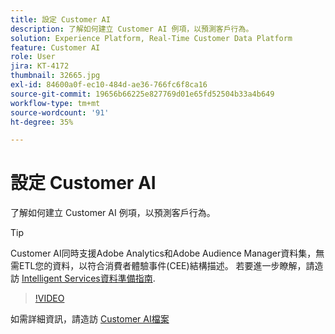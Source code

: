 ```yaml
---
title: 設定 Customer AI
description: 了解如何建立 Customer AI 例項，以預測客戶行為。
solution: Experience Platform, Real-Time Customer Data Platform
feature: Customer AI
role: User
jira: KT-4172
thumbnail: 32665.jpg
exl-id: 84600a0f-ec10-484d-ae36-766fc6f8ca16
source-git-commit: 19656b66225e827769d01e65fd52504b33a4b649
workflow-type: tm+mt
source-wordcount: '91'
ht-degree: 35%

---
```


# 設定 Customer AI

了解如何建立 Customer AI 例項，以預測客戶行為。

>[!TIP]
>
>Customer AI同時支援Adobe Analytics和Adobe Audience Manager資料集，無需ETL您的資料，以符合消費者體驗事件(CEE)結構描述。 若要進一步瞭解，請造訪 [Intelligent Services資料準備指南](https://experienceleague.adobe.com/docs/experience-platform/intelligent-services/data-preparation.html).

>[!VIDEO](https://video.tv.adobe.com/v/32665?quality=12&learn=on)

如需詳細資訊，請造訪 [Customer AI檔案](https://experienceleague.adobe.com/docs/experience-platform/intelligent-services/customer-ai/overview.html)
